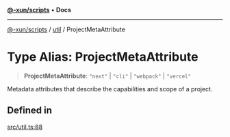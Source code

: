 [**@-xun/scripts**](../../README.md) • **Docs**

***

[@-xun/scripts](../../README.md) / [util](../README.md) / ProjectMetaAttribute

# Type Alias: ProjectMetaAttribute

> **ProjectMetaAttribute**: `"next"` \| `"cli"` \| `"webpack"` \| `"vercel"`

Metadata attributes that describe the capabilities and scope of a project.

## Defined in

[src/util.ts:88](https://github.com/Xunnamius/xscripts/blob/9e4ae592d211ae39bacdc3f665b3078e69c73062/src/util.ts#L88)
